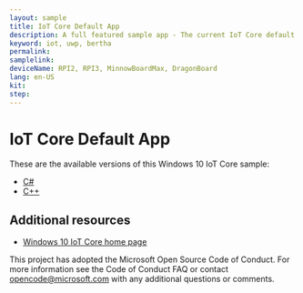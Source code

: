 ```yaml
---
layout: sample
title: IoT Core Default App
description: A full featured sample app - The current IoT Core default application
keyword: iot, uwp, bertha
permalink:
samplelink:
deviceName: RPI2, RPI3, MinnowBoardMax, DragonBoard
lang: en-US
kit:
step:
---
```

# IoT Core Default App

These are the available versions of this Windows 10 IoT Core sample:

*	[C#](./CS/README.md)
*	[C++](./Cpp/README.md)

## Additional resources
* [Windows 10 IoT Core home page](https://developer.microsoft.com/en-us/windows/iot/)

This project has adopted the Microsoft Open Source Code of Conduct. For more information see the Code of Conduct FAQ or contact <opencode@microsoft.com> with any additional questions or comments.
